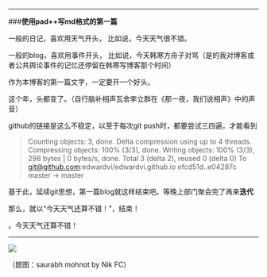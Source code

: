 ---

###**使用pad++写md格式的第一篇**

一般的日记，喜欢用天气开头，
比如说，今天天气很不错。

一般的blog，喜欢用事件开头，
比如说，今天韩寒方舟子对骂（是的我对博客或者公共舆论事件的记忆还停留在韩寒写博客那个时间）

作为本博客的第一篇文字，一定要开一个好头。

这个年，头都变了。（自行脑补相声瓦舍李立群在《那一夜，我们说相声》中的声音）

github的链接是这么不稳定，以至于每次git push时，都要尝试三四遍，才能看到

>Counting objects: 3, done.
Delta compression using up to 4 threads.
Compressing objects: 100% (3/3), done.
Writing objects: 100% (3/3), 298 bytes | 0 bytes/s, done.
Total 3 (delta 2), reused 0 (delta 0)
To git@github.com:edwardvi/edwardvi.github.io
   efcd51d..e04287c  master -> master

基于此，延续git思想，第一篇blog就这样结束吧。等晚上部门聚会完了再来**迭代**

那么，就以“今天天气还算不错！”，结束！

。今天天气还算不错！

----




![](http://7d9mjz.com1.z0.glb.clouddn.com/20150905-215606.jpg)


（题图：saurabh mohnot by Nik FC）